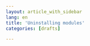 ```yaml
---
layout: article_with_sidebar
lang: en
title: 'Uninstalling modules'
categories: [drafts]

---
```




